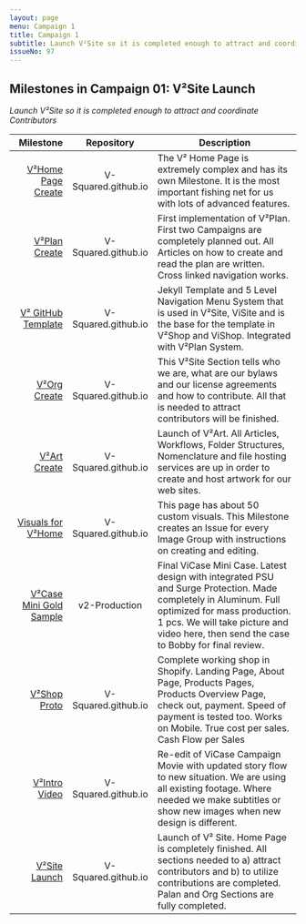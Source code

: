 ```yaml
---
layout: page
menu: Campaign 1
title: Campaign 1
subtitle: Launch V²Site so it is completed enough to attract and coordinate Contributors
issueNo: 97
---
```





## Milestones in Campaign 01: V²Site Launch
*Launch V²Site so it is completed enough to attract and coordinate Contributors*

|                     Milestone |      Repository     | Description                                                                                                                                                                                                                                |
|------------------------------:|:-------------------:|--------------------------------------------------------------------------------------------------------------------------------------------------------------------------------------------------------------------------------------------|
|       [V²Home Page Create][1] | V-Squared.github.io | The V² Home Page is extremely complex and has its own Milestone. It is the most important fishing net for us with lots of advanced features.                                                                                               |
|            [V²Plan Create][2] | V-Squared.github.io | First implementation of V²Plan. First two Campaigns are completely planned out. All Articles on how to create and read the plan are written. Cross linked navigation works.                                                                |
|       [V² GitHub Template][3] | V-Squared.github.io | Jekyll Template and 5 Level Navigation Menu System that is used in V²Site, ViSite and is the base for the template in V²Shop and ViShop. Integrated with V²Plan System.                                                                    |
|             [V²Org Create][4] | V-Squared.github.io | This V²Site Section tells who we are, what are our bylaws and our license agreements and how to contribute. All that is needed to attract contributors will be finished.                                                                   |
|             [V²Art Create][5] | V-Squared.github.io | Launch of V²Art. All Articles, Workflows, Folder Structures, Nomenclature and file hosting services are up in order to create and host artwork for our web sites.                                                                          |
|       [Visuals for V²Home][6] | V-Squared.github.io | This page has about 50 custom visuals. This Milestone creates an Issue for every Image Group with instructions on creating and editing.                                                                                                    |
| [ V²Case Mini Gold Sample][7] |    v2-Production    | Final ViCase Mini Case. Latest design with integrated PSU and Surge Protection. Made completely in Aluminum. Full optimized for mass production. 1 pcs. We will take picture and video here, then send the case to Bobby for final review. |
|             [V²Shop Proto][8] | V-Squared.github.io | Complete working shop in Shopify. Landing Page, About Page, Products Pages, Products Overview Page, check out, payment. Speed of payment is tested too. Works on Mobile. True cost per sales. Cash Flow per Sales                          |
|            [V²Intro Video][9] | V-Squared.github.io | Re-edit of ViCase Campaign Movie with updated story flow to new situation. We are using all existing footage. Where needed we make subtitles or show new images when new design is different.                                              |
|           [V²Site Launch][10] | V-Squared.github.io | Launch of V² Site. Home Page is completely finished. All sections needed to a) attract contributors and b) to utilize contributions are completed. Palan and Org Sections are fully completed.                                             |

[1]: https://github.com/V-Squared/V-Squared.github.io/milestones/V%C2%B2Home%20Page%20Create
[2]: https://github.com/V-Squared/V-Squared.github.io/milestones/V%C2%B2Plan%20Create
[3]: https://github.com/V-Squared/V-Squared.github.io/milestones/V%C2%B2%20GitHub%20Template
[4]: https://github.com/V-Squared/V-Squared.github.io/milestones/V%C2%B2Org%20Create
[5]: https://github.com/V-Squared/V-Squared.github.io/milestones/V%C2%B2Art%20Create
[6]: https://github.com/V-Squared/V-Squared.github.io/milestones/Visuals%20for%20V%C2%B2Home
[7]: https://github.com/V-Squared/v2-Production/milestones/V%C2%B2Case%20Mini%20Gold%20Sample
[8]: https://github.com/V-Squared/V-Squared.github.io/milestones/V%C2%B2Shop%20Proto
[9]: https://github.com/V-Squared/V-Squared.github.io/milestones/V%C2%B2Intro%20Video%20%09
[10]: https://github.com/V-Squared/V-Squared.github.io/milestones/V%C2%B2Site%20Launch%20%09

